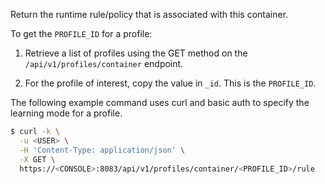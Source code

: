 Return the runtime rule/policy that is associated with this container.

To get the `PROFILE_ID` for a profile:

1. Retrieve a list of profiles using the GET method on the `/api/v1/profiles/container` endpoint.

2. For the profile of interest, copy the value in `_id`.
This is the `PROFILE_ID`.

The following example command uses curl and basic auth to specify the learning mode for a profile.

```bash
$ curl -k \
  -u <USER> \
  -H 'Content-Type: application/json' \
  -X GET \
  https://<CONSOLE>:8083/api/v1/profiles/container/<PROFILE_ID>/rule
```

